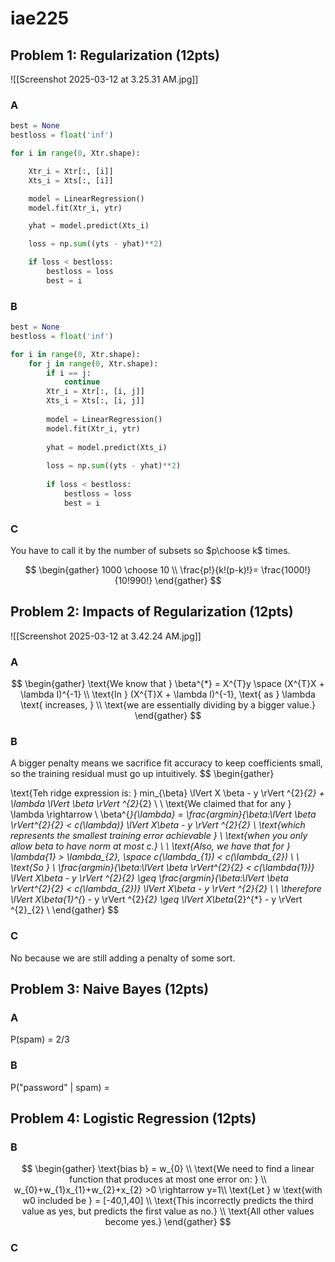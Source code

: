 # iae225
## Problem 1: Regularization (12pts)
![[Screenshot 2025-03-12 at 3.25.31 AM.jpg]]
### A
```python
best = None
bestloss = float('inf')

for i in range(0, Xtr.shape):

	Xtr_i = Xtr[:, [i]]
	Xts_i = Xts[:, [i]]

	model = LinearRegression()
    model.fit(Xtr_i, ytr)

	yhat = model.predict(Xts_i)

	loss = np.sum((yts - yhat)**2)

	if loss < bestloss:
		bestloss = loss
		best = i
```

### B

```python
best = None
bestloss = float('inf')

for i in range(0, Xtr.shape):
	for j in range(0, Xtr.shape):
		if i == j:
			continue
		Xtr_i = Xtr[:, [i, j]]
		Xts_i = Xts[:, [i, j]]
	
		model = LinearRegression()
	    model.fit(Xtr_i, ytr)
	
		yhat = model.predict(Xts_i)
	
		loss = np.sum((yts - yhat)**2)
	
		if loss < bestloss:
			bestloss = loss
			best = i
```

### C

You have to call it by the number of subsets so $p\choose k$ times.

$$
\begin{gather}
1000 \choose 10 \\
\frac{p!}{k!(p-k)!}= \frac{1000!}{10!990!} 
\end{gather}
$$

## Problem 2: Impacts of Regularization (12pts)

![[Screenshot 2025-03-12 at 3.42.24 AM.jpg]]
### A
$$
\begin{gather}
\text{We know that }
\beta^{*} = X^{T}y \space (X^{T}X + \lambda I)^{-1} \\
\text{In } (X^{T}X + \lambda I)^{-1}, \text{ as } \lambda \text{ increases, } \\
\text{we are essentially dividing by a bigger value.}
\end{gather}
$$
### B
A bigger penalty means we sacrifice fit accuracy to keep coefficients small, so the training residual must go up intuitively.
$$
\begin{gather}

\text{Teh ridge expression is: }
min_{\beta} \lVert X \beta - y \rVert ^{2}_{2} + \lambda \lVert \beta \rVert ^{2}_{2} \\
\\
\text{We claimed that for any } \lambda \rightarrow \\
\beta^{*}_{\lambda} = \frac{argmin}{\beta:\lVert \beta \rVert^{2}_{2} < c(\lambda)} \lVert X\beta - y \rVert ^{2}_{2} \\
\text{which represents the smallest training error achievable } \\
\text{when you only allow beta to have norm at most c.} \\
\\
\text{Also, we have that for } \lambda_{1} > \lambda_{2}, \space c(\lambda_{1}) < c(\lambda_{2}) \\
\\
\text{So } \\
\frac{argmin}{\beta:\lVert \beta \rVert^{2}_{2} < c(\lambda_{1})} \lVert X\beta - y \rVert ^{2}_{2} 
\geq \frac{argmin}{\beta:\lVert \beta \rVert^{2}_{2} < c(\lambda_{2})} \lVert X\beta - y \rVert ^{2}_{2}
\\
\\
\therefore
\lVert X\beta_{1}^{*} - y \rVert ^{2}_{2} \geq \lVert X\beta_{2}^{*} - y \rVert ^{2}_{2} \\
\end{gather}
$$

### C
No because we are still adding a penalty of some sort.

## Problem 3: Naive Bayes (12pts)

### A
P(spam) = 2/3
### B
P("password" | spam) = 

## Problem 4: Logistic Regression (12pts)
### B
$$
\begin{gather}
\text{bias b} = w_{0} \\
\text{We need to find a linear function that produces at most one error on: } \\
w_{0}+w_{1}x_{1}+w_{2}+x_{2} >0 \rightarrow y=1\\
\text{Let } w \text{with w0 included be } = [-40,1,40] \\
\text{This incorrectly predicts the third value as yes, but predicts the first value as no.} \\
\text{All other values become yes.}
\end{gather}
$$

### C

